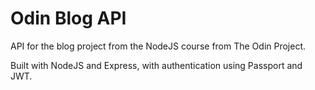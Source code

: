 # Odin Blog API
API for the blog project from the NodeJS course from The Odin Project.

Built with NodeJS and Express, with authentication using Passport and JWT.